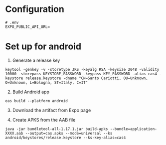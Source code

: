 # Configuration

```
# .env
EXPO_PUBLIC_API_URL=
```

# Set up for android

1. Generate a release key

```
keytool -genkey -v -storetype JKS -keyalg RSA -keysize 2048 -validity 10000 -storepass KEYSTORE_PASSWORD -keypass KEY_PASSWORD -alias cas4 -keystore release.keystore -dname "CN=Santo Cariotti, OU=Unknown, O=Unknown, L=Bologna, ST=Italy, C=IT"
```

2. Build Android app

```
eas build --platform android
```

3. Download the artifact from Expo page

4. Create APKS from the AAB file

```
java -jar bundletool-all-1.17.1.jar build-apks --bundle=application-XXXX.aab --output=cas.apks --mode=universal --ks android/keystores/release.keystore --ks-key-alias=cas4
```
